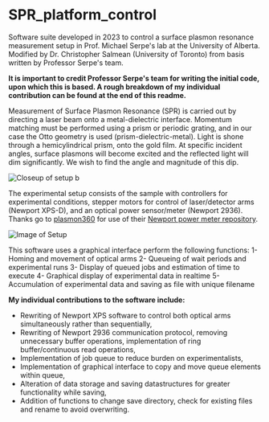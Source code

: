 # SPR_platform_control
Software suite developed in 2023 to control a surface plasmon resonance measurement setup in Prof. Michael Serpe's lab at the University of Alberta. Modified by Dr. Christopher Salmean (University of Toronto) from basis written by Professor Serpe's team.  

**It is important to credit Professor Serpe's team for writing the initial code, upon which this is based. A rough breakdown of my individual contribution can be found at the end of this readme.**  

Measurement of Surface Plasmon Resonance (SPR) is carried out by directing a laser beam onto a metal-dielectric interface. Momentum matching must be performed using a prism or periodic grating, and in our case the Otto geometry is used (prism-dielectric-metal). Light is shone through a hemicylindrical prism, onto the gold film. At specific incident angles, surface plasmons will become excited and the reflected light will dim significantly. We wish to find the angle and magnitude of this dip.  

![Closeup of setup b](https://github.com/csalmean/SPRPlatformControl_UofA/assets/133036780/ef647971-65ce-4f34-824b-f08369fcdf12)

The experimental setup consists of the sample with controllers for experimental conditions, stepper motors for control of laser/detector arms (Newport XPS-D), and an optical power sensor/meter (Newport 2936). Thanks go to [plasmon360](https://github.com/plasmon360) for use of their [Newport power meter repository](https://github.com/plasmon360/python_newport_1918_powermeter/tree/master).

![Image of Setup](https://github.com/csalmean/SPRPlatformControl_UofA/assets/133036780/d635a574-d724-4351-864f-81500e4062bd)

This software uses a graphical interface perform the following functions:
1- Homing and movement of optical arms
2- Queueing of wait periods and experimental runs
3- Display of queued jobs and estimation of time to execute
4- Graphical display of experimental data in realtime
5- Accumulation of experimental data and saving as file with unique filename

**My individual contributions to the software include:**
- Rewriting of Newport XPS software to control both optical arms simultaneously rather than sequentially,  
- Rewriting of Newport 2936 communication protocol, removing unnecessary buffer operations, implementation of ring buffer/continuous read operations,  
- Implementation of job queue to reduce burden on experimentalists,  
- Implementation of graphical interface to copy and move queue elements within queue,  
- Alteration of data storage and saving datastructures for greater functionality while saving,  
- Addition of functions to change save directory, check for existing files and rename to avoid overwriting.

